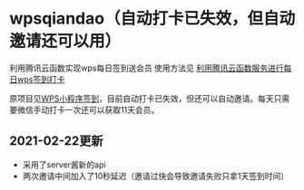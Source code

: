 # wpsqiandao（自动打卡已失效，但自动邀请还可以用）
利用腾讯云函数实现wps每日签到送会员
使用方法见 [利用腾讯云函数服务进行每日wps签到打卡](https://blog.csdn.net/austin1000/article/details/107180568)

原项目见[WPS小程序签到](https://github.com/lepecoder/checkin/issues)，目前自动打卡已失效，但还可以自动邀请。每天只需要微信手动打卡一次还可以获取11天会员。

## 2021-02-22更新
- 采用了server酱新的api
- 两次邀请中间加入了10秒延迟（邀请过快会导致邀请失败只拿1天签到时间）
